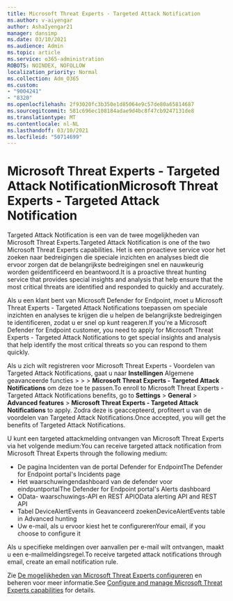 ```yaml
---
title: Microsoft Threat Experts - Targeted Attack Notification
ms.author: v-aiyengar
author: AshaIyengar21
manager: dansimp
ms.date: 03/10/2021
ms.audience: Admin
ms.topic: article
ms.service: o365-administration
ROBOTS: NOINDEX, NOFOLLOW
localization_priority: Normal
ms.collection: Adm_O365
ms.custom:
- "9004241"
- "8320"
ms.openlocfilehash: 2f93020fc3b350e1d85064e9c57de80a65814687
ms.sourcegitcommit: 581c696ec108184adae9d4bc8f47cb9247131de8
ms.translationtype: MT
ms.contentlocale: nl-NL
ms.lasthandoff: 03/10/2021
ms.locfileid: "50714699"
---
```

# <a name="microsoft-threat-experts---targeted-attack-notification"></a><span data-ttu-id="9f23a-102">Microsoft Threat Experts - Targeted Attack Notification</span><span class="sxs-lookup"><span data-stu-id="9f23a-102">Microsoft Threat Experts - Targeted Attack Notification</span></span>

<span data-ttu-id="9f23a-103">Targeted Attack Notification is een van de twee mogelijkheden van Microsoft Threat Experts.</span><span class="sxs-lookup"><span data-stu-id="9f23a-103">Targeted Attack Notification is one of the two Microsoft Threat Experts capabilities.</span></span> <span data-ttu-id="9f23a-104">Het is een proactieve service voor het zoeken naar bedreigingen die speciale inzichten en analyses biedt die ervoor zorgen dat de belangrijkste bedreigingen snel en nauwkeurig worden geïdentificeerd en beantwoord.</span><span class="sxs-lookup"><span data-stu-id="9f23a-104">It is a proactive threat hunting service that provides special insights and analysis that help ensure that the most critical threats are identified and responded to quickly and accurately.</span></span>

<span data-ttu-id="9f23a-105">Als u een klant bent van Microsoft Defender for Endpoint, moet u Microsoft Threat Experts - Targeted Attack Notifications toepassen om speciale inzichten en analyses te krijgen die u helpen de belangrijkste bedreigingen te identificeren, zodat u er snel op kunt reageren.</span><span class="sxs-lookup"><span data-stu-id="9f23a-105">If you're a Microsoft Defender for Endpoint customer, you need to apply for Microsoft Threat Experts - Targeted Attack Notifications to get special insights and analysis that help identify the most critical threats so you can respond to them quickly.</span></span>

<span data-ttu-id="9f23a-106">Als u zich wilt registreren voor Microsoft Threat Experts - Voordelen van Targeted Attack Notifications, gaat u naar **Instellingen** Algemene geavanceerde functies  >    >    >  **Microsoft Threat Experts - Targeted Attack Notifications** om deze toe te passen.</span><span class="sxs-lookup"><span data-stu-id="9f23a-106">To enroll to Microsoft Threat Experts - Targeted Attack Notifications benefits, go to **Settings** > **General** > **Advanced features** > **Microsoft Threat Experts - Targeted Attack Notifications** to apply.</span></span> <span data-ttu-id="9f23a-107">Zodra deze is geaccepteerd, profiteert u van de voordelen van Targeted Attack Notifications.</span><span class="sxs-lookup"><span data-stu-id="9f23a-107">Once accepted, you will get the benefits of Targeted Attack Notifications.</span></span>

<span data-ttu-id="9f23a-108">U kunt een targeted attackmelding ontvangen van Microsoft Threat Experts via het volgende medium:</span><span class="sxs-lookup"><span data-stu-id="9f23a-108">You can receive targeted attack notification from Microsoft Threat Experts through the following medium:</span></span>

- <span data-ttu-id="9f23a-109">De pagina Incidenten van de portal Defender for Endpoint</span><span class="sxs-lookup"><span data-stu-id="9f23a-109">The Defender for Endpoint portal's Incidents page</span></span>
- <span data-ttu-id="9f23a-110">Het waarschuwingendashboard van de defender voor eindpuntportal</span><span class="sxs-lookup"><span data-stu-id="9f23a-110">The Defender for Endpoint portal's Alerts dashboard</span></span>
- <span data-ttu-id="9f23a-111">OData- waarschuwings-API en REST API</span><span class="sxs-lookup"><span data-stu-id="9f23a-111">OData alerting API and REST API</span></span>
- <span data-ttu-id="9f23a-112">Tabel DeviceAlertEvents in Geavanceerd zoeken</span><span class="sxs-lookup"><span data-stu-id="9f23a-112">DeviceAlertEvents table in Advanced hunting</span></span>
- <span data-ttu-id="9f23a-113">Uw e-mail, als u ervoor kiest het te configureren</span><span class="sxs-lookup"><span data-stu-id="9f23a-113">Your email, if you choose to configure it</span></span>

<span data-ttu-id="9f23a-114">Als u specifieke meldingen over aanvallen per e-mail wilt ontvangen, maakt u een e-mailmeldingsregel.</span><span class="sxs-lookup"><span data-stu-id="9f23a-114">To receive targeted attack notifications through email, create an email notification rule.</span></span> 

<span data-ttu-id="9f23a-115">Zie [De mogelijkheden van Microsoft Threat Experts configureren](https://docs.microsoft.com/windows/security/threat-protection/microsoft-defender-atp/configure-microsoft-threat-experts) en beheren voor meer informatie.</span><span class="sxs-lookup"><span data-stu-id="9f23a-115">See [Configure and manage Microsoft Threat Experts capabilities](https://docs.microsoft.com/windows/security/threat-protection/microsoft-defender-atp/configure-microsoft-threat-experts) for details.</span></span>
